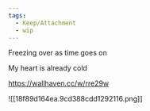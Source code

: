 ```yaml
---
tags:
  - Keep/Attachment
  - wip
---
```


Freezing over as time goes on


My heart is already cold







https://wallhaven.cc/w/rre29w

![[18f89d164ea.9cd388cdd1292116.png]]